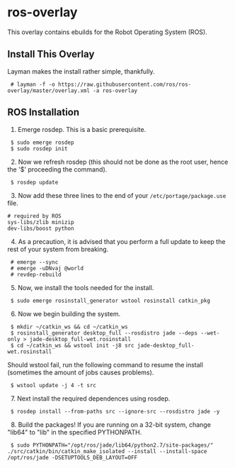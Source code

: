 ros-overlay
===========

This overlay contains ebuilds for the Robot Operating System (ROS).

Install This Overlay
--------------------

Layman makes the install rather simple, thankfully.

```
 # layman -f -o https://raw.githubusercontent.com/ros/ros-overlay/master/overlay.xml -a ros-overlay
```

ROS Installation
----------------


1. Emerge rosdep. This is a basic prerequisite.

```
 $ sudo emerge rosdep
 $ sudo rosdep init
```
&nbsp;
2. Now we refresh rosdep (this should not be done as the root user, hence the '$' proceeding the command).

```
 $ rosdep update
```
&nbsp;
3. Now add these three lines to the end of your `/etc/portage/package.use` file.

```
# required by ROS
sys-libs/zlib minizip
dev-libs/boost python
```
&nbsp;
4. As a precaution, it is advised that you perform a full update to keep the rest of your system from breaking.

```
 # emerge --sync
 # emerge -uDNvaj @world
 # revdep-rebuild
```
&nbsp;
5. Now, we install the tools needed for the install.

` $ sudo emerge rosinstall_generator wstool rosinstall catkin_pkg`

&nbsp;
6. Now we begin building the system.

```
 $ mkdir ~/catkin_ws && cd ~/catkin_ws
 $ rosinstall_generator desktop_full --rosdistro jade --deps --wet-only > jade-desktop_full-wet.rosinstall
 $ cd ~/catkin_ws && wstool init -j8 src jade-desktop_full-wet.rosinstall
```

Should wstool fail, run the following command to resume the install (sometimes the amount of jobs causes problems).

```
 $ wstool update -j 4 -t src
```
&nbsp;
7. Next install the required dependences using rosdep.

```
 $ rosdep install --from-paths src --ignore-src --rosdistro jade -y
```
&nbsp;
8. Build the packages! If you are running on a 32-bit system, change "lib64" to "lib" in the specified PYTHONPATH.
```
 $ sudo PYTHONPATH="/opt/ros/jade/lib64/python2.7/site-packages/" ./src/catkin/bin/catkin_make_isolated --install --install-space /opt/ros/jade -DSETUPTOOLS_DEB_LAYOUT=OFF
```
